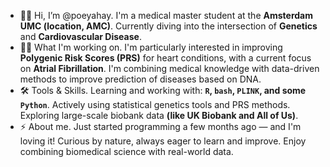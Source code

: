 - 👋😄 Hi, I’m @poeyahay.
  I'm a medical master student at the **Amsterdam UMC (location, AMC)**.
  Currently diving into the intersection of **Genetics** and **Cardiovascular Disease**.  
- 🧬💡 What I'm working on.
  I'm particularly interested in improving **Polygenic Risk Scores (PRS)** for heart conditions, with a current focus on **Atrial Fibrillation**.
  I'm combining medical knowledge with data-driven methods to improve prediction of diseases based on DNA.
- 🛠️ Tools & Skills.
  Learning and working with: **`R`, `bash`, `PLINK`, and some `Python`**.
  Actively using statistical genetics tools and PRS methods.
  Exploring large-scale biobank data **(like UK Biobank and All of Us)**.
- ⚡ About me.
  Just started programming a few months ago — and I'm loving it!
  Curious by nature, always eager to learn and improve.
  Enjoy combining biomedical science with real-world data.

